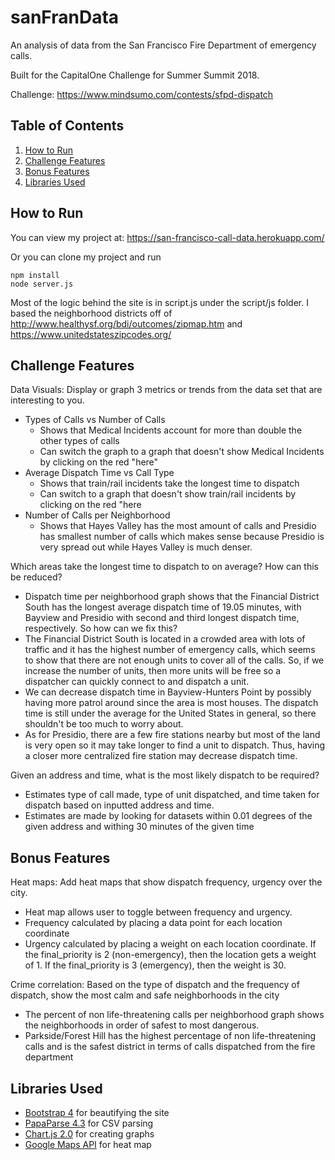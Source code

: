 # sanFranData

An analysis of data from the San Francisco Fire Department of emergency calls.

Built for the CapitalOne Challenge for Summer Summit 2018.

Challenge:  https://www.mindsumo.com/contests/sfpd-dispatch

## Table of Contents
1. [How to Run](#run)
2. [Challenge Features](#features)
3. [Bonus Features](#bonus)
4. [Libraries Used](#resources)


## How to Run <a name="run"></a>

You can view my project at: https://san-francisco-call-data.herokuapp.com/

Or you can clone my project and run

```
npm install
node server.js
```
Most of the logic behind the site is in script.js under the script/js folder.
I based the neighborhood districts off of http://www.healthysf.org/bdi/outcomes/zipmap.htm and https://www.unitedstateszipcodes.org/

## Challenge Features <a name="features"></a>

Data Visuals: Display or graph 3 metrics or trends from the data set that are interesting to you.
* Types of Calls vs Number of Calls
    * Shows that Medical Incidents account for more than double the other types of calls
    * Can switch the graph to a graph that doesn't show Medical Incidents by clicking on the red "here"
* Average Dispatch Time vs Call Type
    * Shows that train/rail incidents take the longest time to dispatch
    * Can switch to a graph that doesn't show train/rail incidents by clicking on the red "here
* Number of Calls per Neighborhood
    * Shows that Hayes Valley has the most amount of calls and Presidio has smallest number of calls which makes sense because Presidio is very spread out while Hayes Valley is much denser.

Which areas take the longest time to dispatch to on average? How can this be reduced?
* Dispatch time per neighborhood graph shows that the Financial District South has the longest average dispatch time of 19.05 minutes, with Bayview and Presidio with second and third longest dispatch time, respectively. So how can we fix this?
* The Financial District South is located in a crowded area with lots of traffic and it has the highest number of emergency calls,
which seems to show that there are not enough units
to cover all of the calls. So, if we increase the number of units, then more units will be free so a dispatcher can quickly connect to and dispatch a unit.
* We can decrease dispatch time in Bayview-Hunters Point by possibly having more patrol around since the area is most houses. The dispatch time is still under the average for the United States in general, so there shouldn't be too much to worry about.
* As for Presidio, there are a few fire stations nearby but most of the land is very open so it may take longer to find a unit to dispatch.
Thus, having a closer more centralized fire station may decrease dispatch time.

Given an address and time, what is the most likely dispatch to be required?
* Estimates type of call made, type of unit dispatched, and time taken for dispatch based on inputted address and time.
* Estimates are made by looking for datasets within 0.01 degrees of the given address and withing 30 minutes of the given time

## Bonus Features <a name="bonus"></a>

Heat maps: Add heat maps that show dispatch frequency, urgency over the city.
* Heat map allows user to toggle between frequency and urgency.
* Frequency calculated by placing a data point for each location coordinate
* Urgency calculated by placing a weight on each location coordinate. If the final_priority is 2 (non-emergency), then the location gets a weight of 1. If the final_priority is 3 (emergency), then the weight is 30.

Crime correlation: Based on the type of dispatch and the frequency of dispatch, show the most calm and safe neighborhoods in the city
* The percent of non life-threatening calls per neighborhood graph shows the neighborhoods in order of safest to most dangerous.
* Parkside/Forest Hill has the highest percentage of non life-threatening calls and is the safest district in terms of calls dispatched from the fire department

## Libraries Used <a name="resources"></a>

* [Bootstrap 4](https://startbootstrap.com/) for beautifying the site
* [PapaParse 4.3](https://www.papaparse.com/) for CSV parsing
* [Chart.js 2.0](http://www.chartjs.org/) for creating graphs
* [Google Maps API](https://developers.google.com/maps/documentation/javascript/) for heat map
